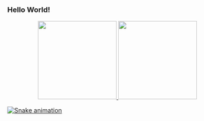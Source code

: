 ### Hello World! 
<div align="center">
  <a href="https://github.com/LucasHT22">
  <img height="180em" src="https://github-readme-stats.vercel.app/api?username=LucasHT22&show_icons=true&theme=dark&include_all_commits=true&count_private=true"/>
  <img height="180em" src="https://github-readme-stats.vercel.app/api/top-langs/?username=LucasHT22&layout=compact&langs_count=7&theme=dark"/>
</div>

 ![Snake animation](https://github.com/rafaballerini/LucasHT22/blob/output/github-contribution-grid-snake.svg)
